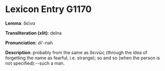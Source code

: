 # Lexicon Entry G1170

**Lemma**: δεῖνα

**Transliteration (xlit)**: deîna

**Pronunciation**: di'-nah

**Description**:
probably from the same as δεινῶς (through the idea of forgetting the name as fearful, i.e. strange); so and so (when the person is not specified):--such a man.
